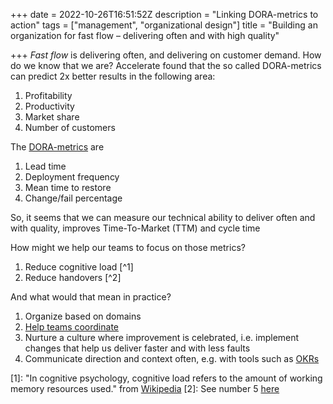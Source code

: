 +++
date = 2022-10-26T16:51:52Z
description = "Linking DORA-metrics to action"
tags = ["management", "organizational design"]
title = "Building an organization for fast flow – delivering often and with high quality"

+++
_Fast flow_ is delivering often, and delivering on customer demand. How do we know that we are? Accelerate found that the so called DORA-metrics can predict 2x better results in the following area:

1. Profitability
2. Productivity
3. Market share
4. Number of customers

The [DORA-metrics](https://www.leanix.net/en/wiki/vsm/dora-metrics#what-are-DORA-metrics) are

1. Lead time
2. Deployment frequency
3. Mean time to restore
4. Change/fail percentage

So, it seems that we can measure our technical ability to deliver often and with quality, improves Time-To-Market (TTM) and cycle time

How might we help our teams to focus on those metrics?

1. Reduce cognitive load [^1]
2. Reduce handovers [^2]

And what would that mean in practice? 

1. Organize based on domains
2. [Help teams coordinate](https://www.svorstol.com/blog/2022/rethinking-agile/)
3. Nurture a culture where improvement is celebrated, i.e. implement changes that help us deliver faster and with less faults
4. Communicate direction and context often, e.g. with tools such as [OKRs](https://www.svorstol.com/blog/2022/okrs-when-scaling/)

[1]: "In cognitive psychology, cognitive load refers to the amount of working memory resources used." from [Wikipedia](https://en.wikipedia.org/wiki/Cognitive_load)
[2]: See number 5 [here](https://vitalitychicago.com/blog/my-favorite-agile-illustrations-from-henrik-kniberg-of-spotify-fame/)